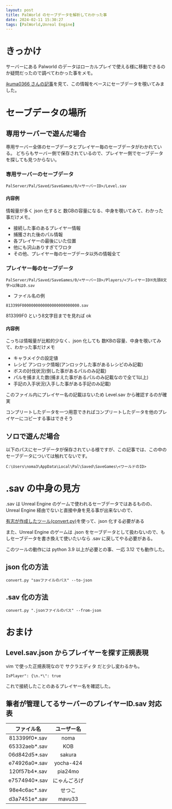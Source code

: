 ```yaml
---
layout: post
title: PalWorld のセーブデータを解析してわかった事
date: 2024-02-11 15:30:27
tags: [PalWorld,Unreal Engine]
---
```


# きっかけ

サーバーにある Palworld のデータはローカルプレイで使える様に移動できるのか疑問だったので調べてわかった事をメモ。

[ikuma0366 さんの記事](https://qiita.com/ikuma0366/items/6667207285ca7de57a7a)を見て、この情報をベースにセーブデータを覗いてみました。

# セーブデータの場所

## 専用サーバーで遊んだ場合

専用サーバー全体のセーブデータとプレイヤー毎のセーブデータがわかれている。
どちらもサーバー側で保存されているので、プレイヤー側でセーブデータを探しても見つからない。

### 専用サーバーのセーブデータ

```
PalServer/Pal/Saved/SaveGames/0/<サーバーID>/Level.sav
```

#### 内容例

情報量が多く json 化すると 数GBの容量になる、中身を覗いてみて、わかった事だけメモ。

- 接続した事のあるプレイヤー情報
- 捕獲された後のパル情報
- 各プレイヤーの最後にいた位置
- 他にも沢山ありすぎてワロタ
- その他、プレイヤー毎のセーブデータ以外の情報全て

### プレイヤー毎のセーブデータ

```
PalServer/Pal/Saved/SaveGames/0/<サーバーID>/Players/<プレイヤーID※先頭8文字>以降は0.sav
```

- ファイル名の例
```
813399F0000000000000000000000000.sav
```

813399F0 という8文字目までを見れば ok

#### 内容例

こっちは情報量が比較的少なく、json 化しても 数KBの容量、中身を覗いてみて、わかった事だけメモ

- キャラメイクの設定値
- レシピ アンロック情報(アンロックした事があるレシピのみ記載)
- ボスの討伐状況(倒した事があるパルのみ記載)
- パルを捕まえた数(捕まえた事があるパルのみ記載なので全て1以上)
- 手記の入手状況(入手した事がある手記のみ記載)

このファイル内にプレイヤー名の記載はないため Level.sav から確認するのが確実

コンプリートしたデータを一つ用意できればコンプリートしたデータを他のプレイヤーにコピーする事はできそう

## ソロで遊んだ場合

以下のパスにセーブデータが保存されている様ですが、この記事では、この中のセーブデータについては触れてないです。

```
C:\Users\noma3\AppData\Local\Pal\Saved\SaveGames\<ワールドのID>
```

# .sav の中身の見方

.sav は Unreal Engine のゲームで使われるセーブデータではあるものの、Unreal Engine 経由でないと直接中身を見る事が出来ないので、

[有志が作成したツール(convert.py)](https://github.com/cheahjs/palworld-save-tools/releases)を使って、json 化する必要がある

また、Unreal Engine のゲームは .json をセーブデータとして扱わないので、もしセーブデータを書き換えて使いたいなら .sav に戻してやる必要がある。

このツールの動作には python 3.9 以上が必要との事、一応 3.12 でも動作した。

## json 化の方法

```
convert.py "savファイルのパス" --to-json
```

## .sav 化の方法

```
convert.py ".jsonファイルのパス" --from-json
```

# おまけ

## Level.sav.json からプレイヤーを探す正規表現

vim で使った正規表現なので サクラエディタ だと少し変わるかも。

```
IsPlayer": {\n.*\": true
```

これで接続したことのあるプレイヤー名を確認した。

## 筆者が管理してるサーバーのプレイヤーID.sav 対応表

|ファイル名|ユーザー名|
|:-:|:-:|
|813399f0*.sav|noma|
|65332aeb*.sav|KOB|
|06d842d5*.sav|sakura|
|e74926a0*.sav|yocha-424|
|120f57b4*.sav|pia24mo|
|e7574940*.sav|にゃんごろげ|
|98e4c6ac*.sav|せつこ|
|d3a7451e*.sav|mavu33|
